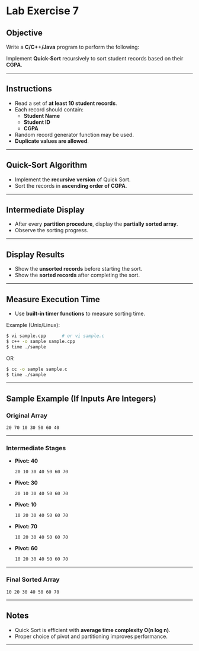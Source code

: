 # Lab Exercise 7  

## Objective

Write a **C/C++/Java** program to perform the following:

Implement **Quick-Sort** recursively to sort student records based on their **CGPA**.

---

## Instructions

- Read a set of **at least 10 student records**.
- Each record should contain:
  - **Student Name**
  - **Student ID**
  - **CGPA**
- Random record generator function may be used.
- **Duplicate values are allowed**.

---

## Quick-Sort Algorithm

- Implement the **recursive version** of Quick Sort.
- Sort the records in **ascending order of CGPA**.

---

## Intermediate Display

- After every **partition procedure**, display the **partially sorted array**.
- Observe the sorting progress.

---

## Display Results

- Show the **unsorted records** before starting the sort.
- Show the **sorted records** after completing the sort.

---

## Measure Execution Time

- Use **built-in timer functions** to measure sorting time.

Example (Unix/Linux):
```bash
$ vi sample.cpp      # or vi sample.c
$ c++ -o sample sample.cpp
$ time ./sample
```
OR
```bash
$ cc -o sample sample.c
$ time ./sample
```

---

## Sample Example (If Inputs Are Integers)

### Original Array
```
20 70 10 30 50 60 40
```

---

### Intermediate Stages

- **Pivot: 40**
  ```
  20 10 30 40 50 60 70
  ```

- **Pivot: 30**
  ```
  20 10 30 40 50 60 70
  ```

- **Pivot: 10**
  ```
  10 20 30 40 50 60 70
  ```

- **Pivot: 70**
  ```
  10 20 30 40 50 60 70
  ```

- **Pivot: 60**
  ```
  10 20 30 40 50 60 70
  ```

---

### Final Sorted Array
```
10 20 30 40 50 60 70
```

---

## Notes

- Quick Sort is efficient with **average time complexity O(n log n)**.
- Proper choice of pivot and partitioning improves performance.

---
